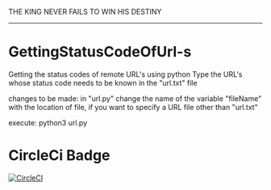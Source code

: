 THE KING NEVER FAILS TO WIN HIS DESTINY

--------------------------------------------------------
# GettingStatusCodeOfUrl-s
Getting the status codes of remote URL's using python
Type the URL's whose status code needs to be known in the "url.txt" file

changes to be made:
in "url.py" change the name of the variable "fileName" with the location of file, if you want to specify a URL file other than "url.txt"


execute:
python3 url.py

# CircleCi Badge
[![CircleCI](https://circleci.com/gh/SMYALTAMASH/GETTINGSTATUSCODEOFURL/tree/master.svg?style=svg)](https://circleci.com/gh/SMYALTAMASH/GETTINGSTATUSCODEOFURL/tree/master)
